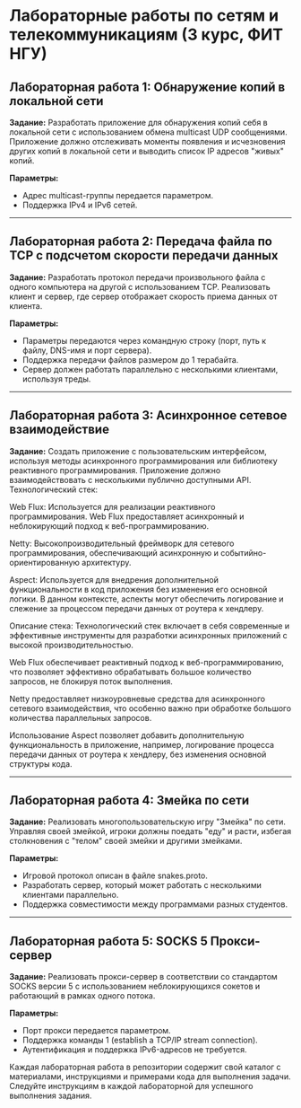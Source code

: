 # Лабораторные работы по сетям и телекоммуникациям (3 курс, ФИТ НГУ)

## Лабораторная работа 1: Обнаружение копий в локальной сети

**Задание:**
Разработать приложение для обнаружения копий себя в локальной сети с использованием обмена multicast UDP сообщениями. Приложение должно отслеживать моменты появления и исчезновения других копий в локальной сети и выводить список IP адресов "живых" копий.

**Параметры:**
- Адрес multicast-группы передается параметром.
- Поддержка IPv4 и IPv6 сетей.

---

## Лабораторная работа 2: Передача файла по TCP с подсчетом скорости передачи данных

**Задание:**
Разработать протокол передачи произвольного файла с одного компьютера на другой с использованием TCP. Реализовать клиент и сервер, где сервер отображает скорость приема данных от клиента.

**Параметры:**
- Параметры передаются через командную строку (порт, путь к файлу, DNS-имя и порт сервера).
- Поддержка передачи файлов размером до 1 терабайта.
- Сервер должен работать параллельно с несколькими клиентами, используя треды.

---

## Лабораторная работа 3: Асинхронное сетевое взаимодействие

**Задание:**
Создать приложение с пользовательским интерфейсом, используя методы асинхронного программирования или библиотеку реактивного программирования. Приложение должно взаимодействовать с несколькими публично доступными API.
Технологический стек:

Web Flux: Используется для реализации реактивного программирования. Web Flux предоставляет асинхронный и неблокирующий подход к веб-программированию.

Netty: Высокопроизводительный фреймворк для сетевого программирования, обеспечивающий асинхронную и событийно-ориентированную архитектуру.

Aspect: Используется для внедрения дополнительной функциональности в код приложения без изменения его основной логики. В данном контексте, аспекты могут обеспечить логирование и слежение за процессом передачи данных от роутера к хендлеру.

Описание стека:
Технологический стек включает в себя современные и эффективные инструменты для разработки асинхронных приложений с высокой производительностью.

Web Flux обеспечивает реактивный подход к веб-программированию, что позволяет эффективно обрабатывать большое количество запросов, не блокируя поток выполнения.

Netty предоставляет низкоуровневые средства для асинхронного сетевого взаимодействия, что особенно важно при обработке большого количества параллельных запросов.

Использование Aspect позволяет добавить дополнительную функциональность в приложение, например, логирование процесса передачи данных от роутера к хендлеру, без изменения основной структуры кода.    

---

## Лабораторная работа 4: Змейка по сети

**Задание:**
Реализовать многопользовательскую игру "Змейка" по сети. Управляя своей змейкой, игроки должны поедать "еду" и расти, избегая столкновения с "телом" своей змейки и другими змейками.

**Параметры:**
- Игровой протокол описан в файле snakes.proto.
- Разработать сервер, который может работать с несколькими клиентами параллельно.
- Поддержка совместимости между программами разных студентов.

---

## Лабораторная работа 5: SOCKS 5 Прокси-сервер

**Задание:**
Реализовать прокси-сервер в соответствии со стандартом SOCKS версии 5 с использованием неблокирующихся сокетов и работающий в рамках одного потока.

**Параметры:**
- Порт прокси передается параметром.
- Поддержка команды 1 (establish a TCP/IP stream connection).
- Аутентификация и поддержка IPv6-адресов не требуется.

Каждая лабораторная работа в репозитории содержит свой каталог с материалами, инструкциями и примерами кода для выполнения задачи. Следуйте инструкциям в каждой лабораторной для успешного выполнения задания.
